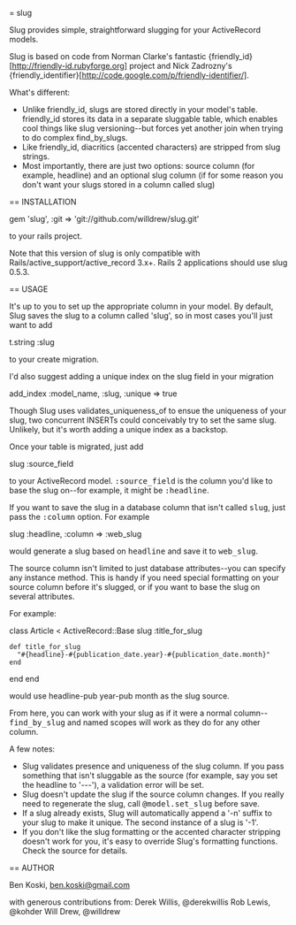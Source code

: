 = slug

Slug provides simple, straightforward slugging for your ActiveRecord models.

Slug is based on code from Norman Clarke's fantastic {friendly_id}[http://friendly-id.rubyforge.org] project and Nick Zadrozny's {friendly_identifier}[http://code.google.com/p/friendly-identifier/].

What's different:

* Unlike friendly_id, slugs are stored directly in your model's table.  friendly_id stores its data in a separate sluggable table, which enables cool things like slug versioning--but forces yet another join when trying to do complex find_by_slugs.
* Like friendly_id, diacritics (accented characters) are stripped from slug strings.
* Most importantly, there are just two options: source column (for example, headline) and an optional slug column (if for some reason you don't want your slugs stored in a column called slug)

== INSTALLATION

  gem 'slug',                      :git => 'git://github.com/willdrew/slug.git'

to your rails project.

Note that this version of slug is only compatible with Rails/active_support/active_record 3.x+.  Rails 2 applications should use slug 0.5.3.

== USAGE

It's up to you to set up the appropriate column in your model.  By default, Slug saves the slug to a column called 'slug', so in most cases you'll just want to add

  t.string :slug

to your create migration.

I'd also suggest adding a unique index on the slug field in your migration

  add_index :model_name, :slug, :unique => true

Though Slug uses validates_uniqueness_of to ensue the uniqueness of your slug, two concurrent INSERTs could conceivably try to set the same slug.  Unlikely, but it's worth adding a unique index as a backstop.

Once your table is migrated, just add

  slug :source_field

to your ActiveRecord model.  <tt>:source_field</tt> is the column you'd like to base the slug on--for example, it might be <tt>:headline</tt>.

If you want to save the slug in a database column that isn't called <tt>slug</tt>, just pass the <tt>:column</tt> option. For example

  slug :headline, :column => :web_slug

would generate a slug based on <tt>headline</tt> and save it to <tt>web_slug</tt>.

The source column isn't limited to just database attributes--you can specify any instance method.  This is handy if you need special formatting on your source column before it's slugged, or if you want to base the slug on several attributes.

For example:

  class Article < ActiveRecord::Base
    slug :title_for_slug

    def title_for_slug
      "#{headline}-#{publication_date.year}-#{publication_date.month}"
    end
  end
end

would use headline-pub year-pub month as the slug source.

From here, you can work with your slug as if it were a normal column--<tt>find_by_slug</tt> and named scopes will work as they do for any other column.

A few notes:
* Slug validates presence and uniqueness of the slug column.  If you pass something that isn't sluggable as the source (for example, say you set the headline to '---'), a validation error will be set.
* Slug doesn't update the slug if the source column changes.  If you really need to regenerate the slug, call <tt>@model.set_slug</tt> before save.
* If a slug already exists, Slug will automatically append a '-n' suffix to your slug to make it unique.  The second instance of a slug is '-1'.
* If you don't like the slug formatting or the accented character stripping doesn't work for you, it's easy to override Slug's formatting functions. Check the source for details.

== AUTHOR

Ben Koski, ben.koski@gmail.com

with generous contributions from:
Derek Willis, @derekwillis
Rob Lewis, @kohder
Will Drew, @willdrew
